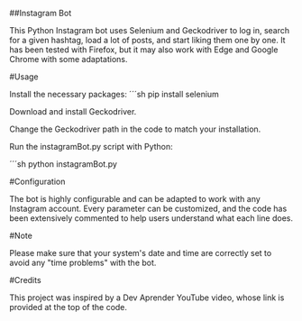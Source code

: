 ##Instagram Bot

This Python Instagram bot uses Selenium and Geckodriver to log in, search for a given hashtag, load a lot of posts, and start liking them one by one. It has been tested with Firefox, but it may also work with Edge and Google Chrome with some adaptations.

#Usage

Install the necessary packages:
´´´sh
pip install selenium

Download and install Geckodriver.

Change the Geckodriver path in the code to match your installation.

Run the instagramBot.py script with Python:

´´´sh
python instagramBot.py

#Configuration

The bot is highly configurable and can be adapted to work with any Instagram account. Every parameter can be customized, and the code has been extensively commented to help users understand what each line does.

#Note

Please make sure that your system's date and time are correctly set to avoid any "time problems" with the bot.

#Credits

This project was inspired by a Dev Aprender YouTube video, whose link is provided at the top of the code.
